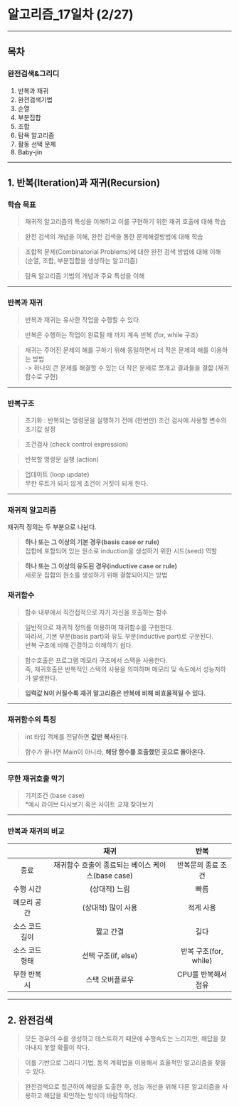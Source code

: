 # **알고리즘_17일차** (2/27)
 
---

## **목차**
### **완전검색&그리디**
1. 반복과 재귀
2. 완전검색기법
3. 순열
4. 부분집합
5. 조합
6. 탐욕 알고리즘
7. 활동 선택 문제
8. Baby-jin

---


## **1. 반복(Iteration)과 재귀(Recursion)**

### **학습 목표**
> 재귀적 알고리즘의 특성을 이해하고 이를 구현하기 위한 재귀 호출에 대해 학습

> 완전 검색의 개념을 이해, 완전 검색을 통한 문제해결방법에 대해 학습

> 조합적 문제(Combinatorial Problems)에 대한 완전 검색 방법에 대해 이해  
(순열, 조합, 부분집합을 생성하는 알고리즘)

> 탐욕 알고리즘 기법의 개념과 주요 특성을 이해

---

### **반복과 재귀**
> 반복과 재귀는 유사한 작업을 수행할 수 있다.

> 반복은 수행하는 작업이 완료될 때 까지 계속 반복 (for, while 구조)

> 재귀는 주어진 문제의 해를 구하기 위해 동일하면서 더 작은 문제의 해를 이용하는 방법  
-> 하나의 큰 문제를 해결할 수 있는 더 작은 문제로 쪼개고 결과들을 결합 (재귀 함수로 구현)

---

### **반복구조**
> 초기화 : 반복되는 명령문을 실행하기 전에 (한번만) 조건 검사에 사용할 변수의 초기값 설정  

> 조건검사 (check control expression)

> 반복할 명령문 실행 (action)

> 업데이트 (loop update)  
무한 루트가 되지 않게 조건이 거짓이 되게 한다.

---

### **재귀적 알고리즘**
재귀적 정의는 두 부분으로 나뉜다.  
> **하나 또는 그 이상의 기본 경우(basis case or rule)**  
집합에 포함되어 있는 원소로 induction을 생성하기 위한 시드(seed) 역할

> **하나 또는 그 이상의 유도된 경우(inductive case or rule)**   
새로운 집합의 원소를 생성하기 위해 결합되어지는 방법

### **재귀함수**
> 함수 내부에서 직간접적으로 자기 자신을 호출하는 함수  

> 일반적으로 재귀적 정의를 이용하여 재귀함수를 구현한다.  
따라서, 기본 부분(basis part)와 유도 부분(inductive part)로 구분된다.  
반복 구조에 비해 간결하고 이해하기 쉽다. 

>함수호출은 프로그램 메모리 구조에서 스택을 사용한다.  
즉, 재귀호출은 반복적인 스택의 사용을 의미하며 메모리 및 속도에서 성능저하가 발생한다.

> **입력값 N이 커질수록 재귀 알고리즘은 반복에 비해 비효율적일 수 있다.**

---

### **재귀함수의 특징**
> int 타입 객체를 전달하면 **값만 복사**된다.

> 함수가 끝나면 Main이 아니라, **해당 함수를 호출했던 곳으로 돌아온다.**

---

### **무한 재귀호출 막기**
> 기저조건 (base case)  
*예시 라이브 다시보기 혹은 사이트 교재 찾아보기





---

### **반복과 재귀의 비교**

||재귀|반복|
|:---:|:---:|:---:|
|종료|재귀함수 호출이 종료되는 베이스 케이스(base case)|반복문의 종료 조건|
|수행 시간|(상대적) 느림|빠름|
|메모리 공간|(상대적) 많이 사용|적게 사용|
|소스 코드 길이|짧고 간결|길다|
|소스 코드 형태|선택 구조(if, else)|반복 구조(for, while)|
|무한 반복시|스택 오버플로우|CPU를 반복해서 점유|

---


## **2. 완전검색**
> 모든 경우의 수를 생성하고 테스트하기 때문에 수행속도는 느리지만, 해답을 찾아내지 못할 확률이 작다.  

> 이를 기반으로 그리디 기법, 동적 계획법을 이용해서 효율적인 알고리즘을 찾을 수 있다.

> 완전검색으로 접근하여 해답을 도출한 후, 성능 개선을 위해 다른 알고리즘을 사용하고 해답을 확인하는 방식이 바람직하다.



